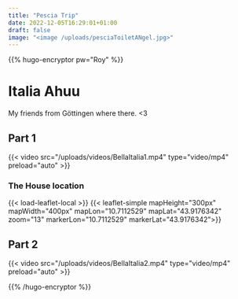 ```yaml
---
title: "Pescia Trip"
date: 2022-12-05T16:29:01+01:00
draft: false
image: "<image /uploads/pesciaToiletANgel.jpg>"
---
```


{{% hugo-encryptor pw="Roy" %}}

# Italia Ahuu  

My friends from Göttingen where there. <3  

## Part 1  


{{< video src="/uploads/videos/BellaItalia1.mp4" type="video/mp4" preload="auto" >}}


### The House location  

{{< load-leaflet-local >}}
{{< leaflet-simple mapHeight="300px" mapWidth="400px" mapLon="10.7112529" mapLat="43.9176342" zoom="13" markerLon="10.7112529" markerLat="43.9176342">}}

## Part 2

{{< video src="/uploads/videos/BellaItalia2.mp4" type="video/mp4" preload="auto" >}}

{{% /hugo-encryptor %}}
